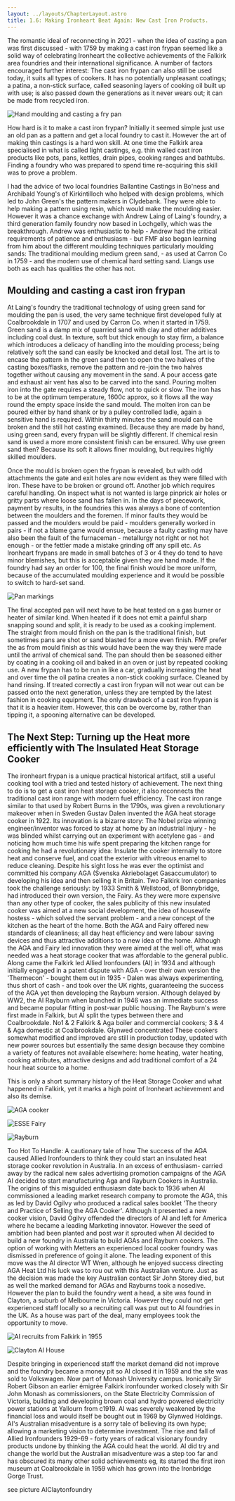 ```yaml
---
layout: ../layouts/ChapterLayout.astro
title: 1.6: Making Ironheart Beat Again: New Cast Iron Products.
---
```


The romantic ideal of reconnecting in 2021 - when the idea of casting a pan was first discussed - with 1759 by making a cast iron frypan seemed like a solid way of celebrating Ironheart the collective achievements of the Falkirk area foundries and their international significance. A number of factors encouraged further interest: The cast iron frypan can also still be used today, it suits all types of cookers. It has no potentially unpleasant coatings; a patina, a non-stick surface, called seasoning layers of cooking oil built up with use; is also passed down the generations as it never wears out; it can be made from recycled iron.

![Hand moulding and casting a fry pan](Casting-the-Ironheart-pan "R")

How hard is it to make a cast iron frypan? Initially it seemed simple just use an old pan as a pattern and get a local foundry to cast it. However the art of making thin castings is a hard won skill. At one time the Falkirk area specialised in what is called light castings, e.g. thin walled cast iron products like pots, pans, kettles, drain pipes, cooking ranges and bathtubs. Finding a foundry who was prepared to spend time re-acquiring this skill was to prove a problem.

I had the advice of two local foundries Ballantine Castings in Bo'ness and Archibald Young's of Kirkintilloch who helped with design problems, which led to John Green's the pattern makers in Clydebank. They were able to help making a pattern using resin, which would make the moulding easier. However it was a chance exchange with Andrew Laing of Laing's foundry, a third generation family foundry now based in Lochgelly, which was the breakthrough. Andrew was enthusiastic to help - Andrew had the critical requirements of patience and enthusiasm - but FMF also began learning from him about the different moulding techniques particularly moulding sands: The traditional moulding medium green sand, - as used at Carron Co in 1759 - and the modern use of chemical hard setting sand. Liangs use both as each has qualities the other has not.

## Moulding and casting a cast iron frypan

At Laing's foundry the traditional technology of using green sand for moulding the pan is used, the very same technique first developed fully at Coalbrookdale in 1707 and used by Carron Co. when it started in 1759. Green sand is a damp mix of quarried sand with clay and other additives including coal dust. In texture, soft but thick enough to stay firm, a balance which introduces a delicacy of handling into the moulding process; being relatively soft the sand can easily be knocked and detail lost. The art is to encase the pattern in the green sand then to open the two halves of the casting boxes/flasks, remove the pattern and re-join the two halves together without causing any movement in the sand. A pour access gate and exhaust air vent has also to be carved into the sand. Pouring molten iron into the gate requires a steady flow, not to quick or slow. The iron has to be at the optimum temperature, 1600c approx, so it flows all the way round the empty space inside the sand mould. The molten iron can be poured either by hand shank or by a pulley controlled ladle, again a sensitive hand is required. Within thirty minutes the sand mould can be broken and the still hot casting examined. Because they are made by hand, using green sand, every frypan will be slightly different. If chemical resin sand is used a more more consistent finish can be ensured. Why use green sand then? Because its soft it allows finer moulding, but requires highly skilled moulders.

Once the mould is broken open the frypan is revealed, but with odd attachments the gate and exit holes are now evident as they were filled with iron. These have to be broken or ground off. Another job which requires careful handling. On inspect what is not wanted is large pinprick air holes or gritty parts where loose sand has fallen in. In the days of piecework, payment by results, in the foundries this was always a bone of contention between the moulders and the foremen. If minor faults they would be passed and the moulders would be paid - moulders generally worked in pairs - if not a blame game would ensue, because a faulty casting may have also been the fault of the furnaceman - metallurgy not right or not hot enough - or the fettler made a mistake grinding off any spill etc. As Ironheart frypans are made in small batches of 3 or 4 they do tend to have minor blemishes, but this is acceptable given they are hand made. If the foundry had say an order for 100, the final finish would be more uniform, because of the accumulated moulding experience and it would be possible to switch to hard-set sand.

![Pan markings](Ironheart-pan-rear "R")

The final accepted pan will next have to be heat tested on a gas burner or heater of similar kind. When heated if it does not emit a painful sharp snapping sound and split, it is ready to be used as a cooking implement. The straight from mould finish on the pan is the traditional finish, but sometimes pans are shot or sand blasted for a more even finish. FMF prefer the as from mould finish as this would have been the way they were made until the arrival of chemical sand. The pan should then be seasoned either by coating in a cooking oil and baked in an oven or just by repeated cooking use. A new frypan has to be run in like a car, gradually increasing the heat and over time the oil patina creates a non-stick cooking surface. Cleaned by hand rinsing. If treated correctly a cast iron frypan will not wear out can be passed onto the next generation, unless they are tempted by the latest fashion in cooking equipment. The only drawback of a cast iron frypan is that it is a heavier item. However, this can be overcome by, rather than tipping it, a spooning alternative can be developed.  

## The Next Step: Turning up the Heat more efficiently with The Insulated Heat Storage Cooker

The ironheart frypan is a unique practical historical artifact, still a useful cooking tool with a tried and tested history of achievement. The next thing to do is to get a cast iron heat storage cooker, it also reconnects the traditional cast iron range with modern fuel efficiency. The cast iron range similar to that used by Robert Burns in the 1790s, was given a revolutionary makeover when in Sweden Gustav Dalen invented the AGA heat storage cooker in 1922. Its innovation is a bizarre story: The Nobel prize winning engineer/inventor was forced to stay at home by an industrial injury - he was blinded whilst carrying out an experiment with acetylene gas - and noticing how much time his wife spent preparing the kitchen range for cooking he had a revolutionary idea: Insulate the cooker internally to store heat and conserve fuel, and coat the exterior with vitreous enamel to reduce cleaning. Despite his sight loss he was ever the optimist and committed his company AGA (Svenska Akriebolaget Gasaccumulator) to developing his idea and then selling it in Britain. Two Falkirk Iron companies took the challenge seriously: by 1933 Smith & Wellstood, of Bonnybridge, had introduced their own version, the Fairy. As they were more expensive than any other type of cooker, the sales publicity of this new insulated cooker was aimed at a new social development, the idea of housewife hostess - which solved the servant problem - and a new concept of the kitchen as the heart of the home. Both the AGA and Fairy offered new standards of cleanliness; all day heat efficiency and were labour saving devices and thus attractive additions to a new idea of the home. Although the AGA and Fairy led innovation they were aimed at the well off, what was needed was a heat storage cooker that was affordable to the general public. Along came the Falkirk led Allied Ironfounders (AI) in 1934 and although initially engaged in a patent dispute with AGA - over their own version the 'Thermecon' - bought them out in 1935 - Dalen was always experimenting, thus short of cash - and took over the UK rights, guaranteeing the success of the AGA yet then developing the Rayburn version. Although delayed by WW2, the AI Rayburn when launched in 1946 was an immediate success and became popular fitting in post-war public housing. The Rayburn's were first made in Falkirk, but AI split the types between there and Coalbrookdale. No1 & 2 Falkirk & Aga boiler and commercial cookers; 3 & 4 & Aga domestic at Coalbrookdale. Glynwed concentrated These cookers somewhat modified and improved are still in production today, updated with new power sources but essentially the same design because they combine a variety of features not available elsewhere: home heating, water heating, cooking attributes, attractive designs and add traditional comfort of a 24 hour heat source to a home.

This is only a short summary history of the Heat Storage Cooker and what happened in Falkirk, yet it marks a high point of Ironheart achievement and also its demise.

![AGA cooker](AGAcooker)

![ESSE Fairy](ESSE-FAIRY1937)

![Rayburn](Rayburn1+water1950)

Too Hot To Handle: A cautionary tale of how The success of the AGA caused Allied Ironfounders to think they could start an insulated heat storage cooker revolution in Australia. In an excess of enthusiasm- carried away by the radical new sales advertising promotion campaigns of the AGA AI decided to start manufacturing Aga and Rayburn Cookers in Australia. The origins of this misguided enthusiasm date back to 1936 when AI commissioned a leading market research company to promote the AGA, this as led by David Ogilvy who produced a radical sales booklet 'The theory and Practice of Selling the AGA Cooker'. Although it presented a new cooker vision, David Ogilvy offended the directors of AI and left for America where he became a leading Marketing innovator. However the seed of ambition had been planted and post war it sprouted when AI decided to build a new foundry in Australia to build AGAs and Rayburn cookers. The option of working with Metters an experienced  local cooker foundry was dismissed in preference of going it alone. The leading exponent of this move was the AI director WT Wren, although he enjoyed success directing AGA Heat Ltd his luck was to rou out with this Australian venture. Just as the decision was made the key Australian contact Sir John Storey died, but as well the marked demand for AGAs and Rayburns took a nosedive. However the plan to build the foundry went a head, a site was found in Clayton, a suburb of Melbourne in Victoria. However they could not get experienced staff locally so a recruiting call was put out to AI foundries in the UK. As a house was part of the deal, many employees took the opportunity to move.

![AI recruits from Falkirk in 1955](AIFalkirkAustralia)

![Clayton AI House](AIClayton-Mel1957)

Despite bringing in experienced staff the market demand did not improve and the foundry became a money pit so AI closed it in 1959 and the site was sold to Volkswagen. Now part of Monash University campus. Ironically Sir Robert Gibson an earlier émigrée Falkirk ironfounder worked closely with Sir John Monash as commissioners, on the State Electricity Commission of Victoria, building and developing brown coal and hydro powered electricity power stations at Yallourn from c1919. AI was severely weakened by the financial loss and would itself be bought out in 1969 by Glynwed Holdings. AI's Australian misadventure is a sorry tale of believing its own hype; allowing a marketing vision to determine investment. The rise and fall of Allied Ironfounders 1929-69 - forty years of radical visionary foundry products undone by thinking the AGA could heat the world. AI did try and change the world but the Australian misadventure was a step too far and has obscured its many other solid achievements eg, its started the first iron museum at Coalbrookdale in 1959 which has grown into the Ironbridge Gorge Trust.

see picture AIClaytonfoundry
